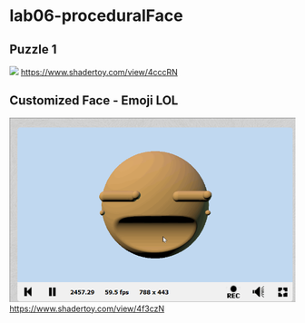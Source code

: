 # lab06-proceduralFace
## Puzzle 1
![](surprise.gif)
https://www.shadertoy.com/view/4cccRN

## Customized Face - Emoji LOL 
![](lol_meme.gif)
https://www.shadertoy.com/view/4f3czN

